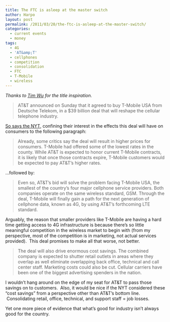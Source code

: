 ```yaml
---
title: The FTC is asleep at the master switch
author: Harpo
layout: post
permalink: /2011/03/20/the-ftc-is-asleep-at-the-master-switch/
categories:
  - current events
  - money
tags:
  - 4G
  - 'AT&amp;T'
  - cellphones
  - competition
  - consolidation
  - FTC
  - T-Mobile
  - wireless
---
```

*Thanks to <a href="http://www.amazon.com/Master-Switch-Information-Empires-Borzoi/dp/0307269930" target="_blank">Tim Wu</a> for the title inspiration.*

> AT&T announced on Sunday that it agreed to buy T-Mobile USA from Deutsche Telekom, in a $39 billion deal that will reshape the cellular telephone industry.

<a href="http://dealbook.nytimes.com/2011/03/20/att-to-buy-t-mobile-usa-for-39-billion/?emc=na" target="_blank">So says the NYT</a>, confining their interest in the effects this deal will have on consumers to the following paragraph:

> Already, some critics say the deal will result in higher prices for consumers. T-Mobile had offered some of the lowest rates in the county. While AT&T is expected to honor current T-Mobile contracts, it is likely that once those contracts expire, T-Mobile customers would be expected to pay AT&T’s higher rates.

&#8230;followed by:

> Even so, AT&T’s bid will solve the problem facing T-Mobile USA, the smallest of the country’s four major cellphone service providers. Both companies operate on the same wireless standard, GSM. Through the deal, T-Mobile will finally gain a path for the next generation of cellphone data, known as 4G, by using AT&T’s forthcoming LTE standard.

Arguably, the reason that smaller providers like T-Mobile are having a hard time getting access to 4G infrastructure is because there&#8217;s so little meaningful competition in the wireless market to begin with (from my perspective, most of the competition is in marketing, not actual services provided).  This deal promises to make all that worse, not better.

> The deal will also drive enormous cost savings. The combined company is expected to shutter retail outlets in areas where they overlap as well eliminate overlapping back office, technical and call center staff. Marketing costs could also be cut. Cellular carriers have been one of the biggest advertising spenders in the nation.

I wouldn&#8217;t hang around on the edge of my seat for AT&T to pass those savings on to customers.  Also, it would be nice if the NYT considered these &#8220;cost savings&#8221; from a perspective other than AT&T&#8217;s bottom line.  Consolidating retail, office, technical, and support staff = job losses.

Yet one more piece of evidence that what&#8217;s good for industry isn&#8217;t always good for the country.